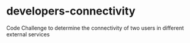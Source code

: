 # developers-connectivity
Code Challenge to determine the connectivity of two users in different external services
